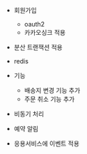 - 회원가입
    - oauth2
    - 카카오싱크 적용
- 분산 트랜잭션 적용
- redis
- 기능 
    - 배송지 변경 기능 추가
    - 주문 취소 기능 추가
    
- 비동기 처리
 - 예약 알림
- 응용서비스에 이벤트 적용
